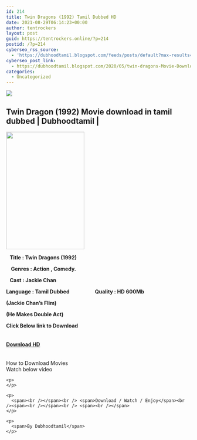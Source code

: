 ```yaml
---
id: 214
title: Twin Dragons (1992) Tamil Dubbed HD
date: 2021-08-29T06:14:23+00:00
author: tentrockers
layout: post
guid: https://tentrockers.online/?p=214
postid: /?p=214
cyberseo_rss_source:
  - 'https://dubhoodtamil.blogspot.com/feeds/posts/default?max-results=150&start-index=301'
cyberseo_post_link:
  - https://dubhoodtamil.blogspot.com/2020/05/twin-dragons-Movie-Download-Tamil.html
categories:
  - Uncategorized
---
```

<div class="media_block">
  <img src="https://1.bp.blogspot.com/-EOpwdPwqVb8/XrtVKUsdcUI/AAAAAAAABHo/RhO6GjWBbqIfooui-k3Y5shoFD7MhuTGQCNcBGAsYHQ/s72-c/images%2B%252834%2529.jpeg" class="media_thumbnail" />
</div>

<div dir="ltr" trbidi="on" readability="14.66049382716">
  <h2>
    <span>Twin Dragon (1992) Movie download in tamil dubbed | Dubhoodtamil |</span>
  </h2>
  
  <div class="separator">
    <a href="https://1.bp.blogspot.com/-EOpwdPwqVb8/XrtVKUsdcUI/AAAAAAAABHo/RhO6GjWBbqIfooui-k3Y5shoFD7MhuTGQCNcBGAsYHQ/s1600/images%2B%252834%2529.jpeg" imageanchor="1"><img loading="lazy" border="0" data-original-height="678" data-original-width="452" height="320" src="https://1.bp.blogspot.com/-EOpwdPwqVb8/XrtVKUsdcUI/AAAAAAAABHo/RhO6GjWBbqIfooui-k3Y5shoFD7MhuTGQCNcBGAsYHQ/s320/images%2B%252834%2529.jpeg" width="213" /></a>
  </div>
  
  <p>
    <span><b>&nbsp; &nbsp;Title : Twin Dragons (1992)</b></span>
  </p>
  
  <p>
    <span><b>&nbsp; &nbsp; Genres : Action , Comedy.&nbsp; &nbsp; &nbsp; &nbsp; &nbsp; &nbsp; &nbsp;</b></span>
  </p>
  
  <p>
    <span><b>&nbsp; &nbsp;Cast : Jackie Chan&nbsp; &nbsp; &nbsp; &nbsp; &nbsp; &nbsp; &nbsp; &nbsp;&nbsp;</b></span>
  </p>
  
  <p>
    <span><b>Language : Tamil Dubbed&nbsp; &nbsp; &nbsp; &nbsp; &nbsp; &nbsp; &nbsp; &nbsp; &nbsp; &nbsp; &nbsp;Quality : HD 600Mb</b></span><b>&nbsp; &nbsp; &nbsp; &nbsp; &nbsp; &nbsp; &nbsp; &nbsp; &nbsp; &nbsp; &nbsp; &nbsp; &nbsp; &nbsp; &nbsp;&nbsp;</b>
  </p>
  
  <p>
    <span><b>(Jackie Chan&#8217;s Flim)</b></span>
  </p>
  
  <p>
    <span><b>(He Makes Double Act)</b></span>
  </p>
  
  <div>
    <span><b>Click Below link to Download</b></span><br /><span><b><br /></b></span><br /> <span><b><a href="https://oncehelp.com/Twin-Dragons-1992" target="_blank" rel="noopener">Download HD</a></b></span><br /><span><br /></span><br /> <span>How to Download Movies</span><br /><span>Watch below video</span></p> 
    
    <p>
    </p>
    
    <p>
      <span><br /></span><br /> <span>Download / Watch / Enjoy</span><br /><span><br /></span><br /> <span><br /></span>
    </p>
    
    <p>
      <span>By Dubhoodtamil</span>
    </p>
  </div>
</div>